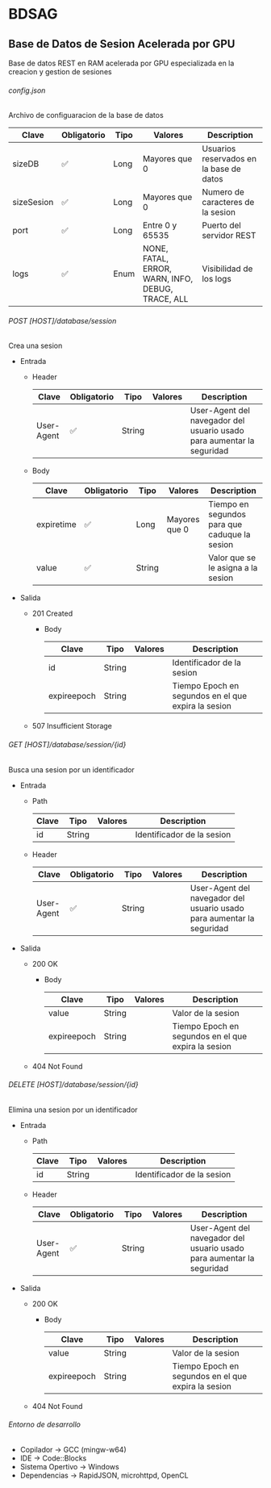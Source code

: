 # BDSAG
## Base de Datos de Sesion Acelerada por GPU

Base de datos REST en RAM acelerada por GPU especializada en la creacion y gestion de sesiones

###### config.json

Archivo de configuaracion de la base de datos

| Clave | Obligatorio | Tipo | Valores | Description |
| --- | --- | --- | --- | --- |
| sizeDB | :white_check_mark: | Long | Mayores que 0 | Usuarios reservados en la base de datos |
| sizeSesion | :white_check_mark: | Long | Mayores que 0 | Numero de caracteres de la sesion |
| port | :white_check_mark: | Long | Entre 0 y 65535 | Puerto del servidor REST |
| logs | :white_check_mark: | Enum | NONE, FATAL, ERROR, WARN, INFO, DEBUG, TRACE, ALL | Visibilidad de los logs |

###### POST [HOST]/database/session

Crea una sesion

- Entrada
  - Header

    | Clave | Obligatorio | Tipo | Valores | Description |
    | --- | --- | --- | --- | --- |
    | User-Agent |  :white_check_mark: | String |  | User-Agent del navegador del usuario usado para aumentar la seguridad |

  - Body

    | Clave | Obligatorio | Tipo | Valores | Description |
    | --- | --- | --- | --- | --- |
    | expiretime | :white_check_mark: | Long | Mayores que 0 | Tiempo en segundos para que caduque la sesion |
    | value | :white_check_mark: | String |  | Valor que se le asigna a la sesion |

- Salida
  - 201 Created
    - Body
      
	  | Clave | Tipo | Valores | Description |
	  | --- | --- | --- | --- |
      | id | String |  | Identificador de la sesion |
      | expireepoch | String |  | Tiempo Epoch en segundos en el que expira la sesion |
	  
  - 507 Insufficient Storage

###### GET [HOST]/database/session/{id}

Busca una sesion por un identificador

- Entrada
  - Path
  
    | Clave | Tipo | Valores | Description |
    | --- | --- | --- | --- |
    | id | String |  | Identificador de la sesion |
  
  - Header

    | Clave | Obligatorio | Tipo | Valores | Description |
    | --- | --- | --- | --- | --- |
    | User-Agent | :white_check_mark: | String |  | User-Agent del navegador del usuario usado para aumentar la seguridad |

- Salida
  - 200 OK
    - Body
	
      | Clave | Tipo | Valores | Description |
	  | --- | --- | --- | --- |
      | value | String |  | Valor de la sesion |
      | expireepoch | String |  | Tiempo Epoch en segundos en el que expira la sesion |
  
  - 404 Not Found

###### DELETE [HOST]/database/session/{id}

Elimina una sesion por un identificador

- Entrada
  - Path
  
    | Clave | Tipo | Valores | Description |
    | --- | --- | --- | --- |
    | id | String |  | Identificador de la sesion |
  
  - Header

    | Clave | Obligatorio | Tipo | Valores | Description |
    | --- | --- | --- | --- | --- |
    | User-Agent | :white_check_mark: | String |  | User-Agent del navegador del usuario usado para aumentar la seguridad |

- Salida
  - 200 OK
    - Body
	
      | Clave | Tipo | Valores | Description |
	  | --- | --- | --- | --- |
      | value | String |  | Valor de la sesion |
      | expireepoch | String |  | Tiempo Epoch en segundos en el que expira la sesion |
  
  - 404 Not Found

###### Entorno de desarrollo

* Copilador -> GCC (mingw-w64)
* IDE -> Code::Blocks
* Sistema Opertivo -> Windows
* Dependencias -> RapidJSON, microhttpd, OpenCL